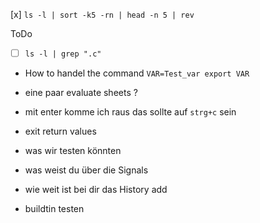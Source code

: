 [x] `ls -l | sort -k5 -rn | head -n 5 | rev`


ToDo
- [ ] `ls -l | grep ".c" `
- How to handel the command `VAR=Test_var export VAR`
- eine paar evaluate sheets ?
- mit enter komme ich raus das sollte auf `strg+c` sein


- exit return values
- was wir testen könnten 
- was weist du über die Signals 
- wie weit ist bei dir das History add 
- buildtin testen

